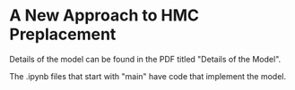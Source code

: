 # A New Approach to HMC Preplacement

Details of the model can be found in the PDF titled "Details of the Model".

The .ipynb files that start with "main" have code that implement the model.
